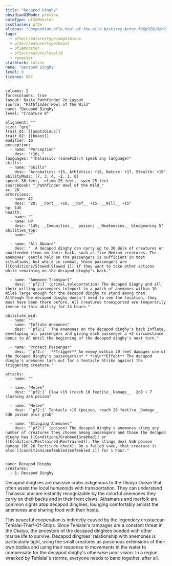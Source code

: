 ```yaml
---
title: "Decapod Dinghy"
obsidianUIMode: preview
noteType: pf2eMonster
cssClasses: pf2e
aliases: "Compendium.pf2e.howl-of-the-wild-bestiary.Actor.f0Xp9Z8UH2cRlvOT" 
tags:
  - pf2e/creature/type/amphibious
  - pf2e/creature/type/beast
  - pf2eMonster
  - pf2e/creature/level/8
  - remaster
statblock: inline
name: "Decapod Dinghy"
level: 8
license: ORC
---
```


```statblock
columns: 2
forcecolumns: true
layout: Basic Pathfinder 2e Layout
source: "Pathfinder Howl of the Wild"
name: "Decapod Dinghy"
level: "Creature 8"

alignment: ""
size: "grg"
trait_01: [[amphibious]]
trait_02: [[beast]]
modifier: 16
perception:
  - name: "Perception"
    desc: "+16; "
languages: "Thalassic; (can&#x27;t speak any language)"
skills:
  - name: "Skills"
    desc: "Acrobatics: +15, Athletics: +18, Nature: +17, Stealth: +15"
abilityMods: [7, 3, 4, -2, 3, 0]
speed: 30 feet,  climb 25 feet,  swim 25 feet
sourcebook: "_Pathfinder Howl of the Wild_"
ac: 28
armorclass:
  - name: AC
    desc: "28; __Fort__ +18, __Ref__ +15, __Will__ +15"
hp: 145
health:
  - name: ""
  - name: HP
    desc: "145; __Immunities__  poison; __Weaknesses__ bludgeoning 5"
abilities_top:
  - name: ""

  - name: "All Aboard"
    desc: "  A decapod dinghy can carry up to 30 Bulk of creatures or unattended items on their back, such as five Medium creatures. The anemones' gentle hold on the passengers is sufficient in most situations, but while in combat, those passengers are [[Conditions/Slowed|Slowed 1]] if they want to take other actions while remaining on the decapod dinghy's back."

  - name: "Anemone Transport"
    desc: "`pf2:3` (primal,teleportation) The decapod dinghy and all their willing passengers teleport to a patch of anemones within 10 miles large enough for the decapod dinghy to stand among them. Although the decapod dinghy doesn't need to see the location, they must have been there before. All creatures transported are temporarily immune to this ability for 24 hours."

abilities_mid:
  - name: ""
  - name: "Inflate Anemones"
    desc: "`pf2:1`  The anemones on the decapod dinghy's back inflate, enveloping all passengers and giving each passenger a +2 circumstance bonus to AC until the beginning of the decapod dinghy's next turn."

  - name: "Protect Passenger"
    desc: "`pf2:r`  **Trigger** An enemy within 20 feet damages one of the decapod dinghy's passengers\n* * *\n\n**Effect** The decapod dinghy's anemones lash out for a tentacle Strike against the triggering creature."

attacks:
  - name: ""

  - name: "Melee"
    desc: "`pf2:1` Claw +19 (reach 10 feet)\n__Damage__  2d8 + 7 slashing 2d6 poison"

  - name: "Melee"
    desc: "`pf2:1` Tentacle +19 (poison, reach 20 feet)\n__Damage__  5d6 poison plus grab"

  - name: "Stinging Anemones"
    desc: "`pf2:1` (poison) The decapod dinghy's anemones sting any number of creatures they choose among passengers and those the decapod dinghy has [[Conditions/Grabbed|Grabbed]] or [[Conditions/Restrained|Restrained]]. The stings deal 5d6 poison damage (DC 26 Fortitude check). On a failed save, that creature is also [[Conditions/Enfeebled|Enfeebled 2]] for 1 hour."
 
```

```encounter-table
name: Decapod Dinghy
creatures:
  - 1: Decapod Dinghy
```



Decapod dinghies are massive crabs indigenous to the Okaiyo Ocean that often assist the local humanoids with transportation. They can understand Thalassic and are instantly recognizable by the colorful anemones they carry on their backs and in their front claws. Athamarus and merfolk are common sights atop decapod dinghies, lounging comfortably amidst the anemones and sharing food with their hosts.

This peaceful cooperation is indirectly caused by the legendary crustacean Tehialai-Thief-Of-Ships. Since Tehialai's rampages are a constant threat in the Okaiyo, the ancestors of the decapod dinghies bonded with other marine life to survive. Decapod dinghies' relationship with anemones is particularly tight, using the small creatures as poisonous extensions of their own bodies and using their response to movements in the water to compensate for the decapod dinghy's otherwise poor vision. In a region wracked by Tehialai's storms, everyone needs to band together, after all.
